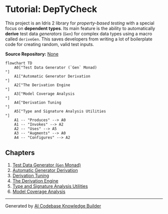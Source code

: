 # Tutorial: DepTyCheck

This project is an Idris 2 library for *property-based testing* with a special focus on **dependent types**.
Its main feature is the ability to automatically **derive** test data *generators* (`Gen`) for complex data types using a macro called `deriveGen`.
This saves developers from writing a lot of boilerplate code for creating random, valid test inputs.


**Source Repository:** [None](None)

```mermaid
flowchart TD
    A0["Test Data Generator (`Gen` Monad)
"]
    A1["Automatic Generator Derivation
"]
    A2["The Derivation Engine
"]
    A3["Model Coverage Analysis
"]
    A4["Derivation Tuning
"]
    A5["Type and Signature Analysis Utilities
"]
    A1 -- "Produces" --> A0
    A1 -- "Invokes" --> A2
    A2 -- "Uses" --> A5
    A3 -- "Augments" --> A0
    A4 -- "Configures" --> A2
```

## Chapters

1. [Test Data Generator (`Gen` Monad)
](01_test_data_generator___gen__monad__.md)
2. [Automatic Generator Derivation
](02_automatic_generator_derivation_.md)
3. [Derivation Tuning
](03_derivation_tuning_.md)
4. [The Derivation Engine
](04_the_derivation_engine_.md)
5. [Type and Signature Analysis Utilities
](05_type_and_signature_analysis_utilities_.md)
6. [Model Coverage Analysis
](06_model_coverage_analysis_.md)


---

Generated by [AI Codebase Knowledge Builder](https://github.com/The-Pocket/Tutorial-Codebase-Knowledge)